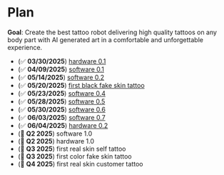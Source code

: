 # Plan

**Goal**: Create the best tattoo robot delivering high quality tattoos on any body part with AI generated art in a comfortable and unforgettable experience.

- (✅ **03/30/2025**) [hardware 0.1](https://x.com/hupobuboo/status/1906386728874602520)
- (✅ **04/09/2025**) [software 0.1](https://x.com/hupobuboo/status/1909969799838589300)
- (✅ **05/14/2025**) [software 0.2](https://x.com/hupobuboo/status/1922749626597126590)
- (✅ **05/20/2025**) [first black fake skin tattoo](https://x.com/tatbots/status/1924841008396673468)
- (✅ **05/23/2025**) [software 0.4](https://www.youtube.com/live/I8Eh73qMaXQ)
- (✅ **05/28/2025**) [software 0.5](https://x.com/hupobuboo/status/1927794884854849542)
- (✅ **05/30/2025**) [software 0.6](https://www.youtube.com/live/vssqXg-Gm2Y)
- (✅ **06/03/2025**) [software 0.7](https://x.com/hupobuboo/status/1929983263667331232)
- (✅ **06/04/2025**) [hardware 0.2]()
- (🚧 **Q2 2025**) software 1.0
- (🚧 **Q2 2025**) hardware 1.0
- (🚧 **Q3 2025**) first real skin self tattoo
- (🚧 **Q3 2025**) first color fake skin tattoo
- (🚧 **Q4 2025**) first real skin customer tattoo